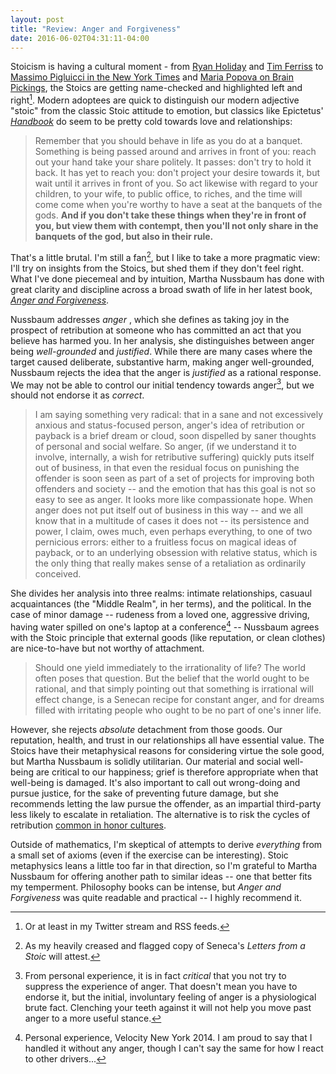 ```yaml
---
layout: post
title: "Review: Anger and Forgiveness"
date: 2016-06-02T04:31:11-04:00
---
```


Stoicism is having a cultural moment - from [Ryan Holiday][1] and [Tim Ferriss][2] to [Massimo Pigluicci in the New York Times][3] and [Maria Popova on Brain Pickings][4], the Stoics are getting name-checked and highlighted left and right[^1]. Modern adoptees are quick to distinguish our modern adjective "stoic" from the classic Stoic attitude to emotion, but classics like Epictetus' [_Handbook_][5] do seem to be pretty cold towards love and relationships:

> Remember that you should behave in life as you do at a banquet. Something is being passed around and arrives in front of you: reach out your hand take your share politely. It passes: don't try to hold it back. It has yet to reach you: don't project your desire towards it, but wait until it arrives in front of you. So act likewise with regard to your children, to your wife, to public office, to riches, and the time will come come when you're worthy to have a seat at the banquets of the gods. **And if you don't take these things when they're in front of you, but view them with contempt, then you'll not only share in the banquets of the god, but also in their rule.**

That's a little brutal. I'm still a fan[^2], but I like to take a more pragmatic view: I'll try on insights from the Stoics, but shed them if they don't feel right. What I've done piecemeal and by intuition, Martha Nussbaum has done with great clarity and discipline across a broad swath of life in her latest book, [_Anger and Forgiveness_][6].

Nussbaum addresses _anger_ , which she defines as taking joy in the prospect of retribution at someone who has committed an act that you believe has harmed you.     In her analysis, she distinguishes between anger being _well-grounded_ and _justified_. While there are many cases where the target caused deliberate, substantive harm, making anger well-grounded, Nussbaum rejects the idea that the anger is _justified_ as a rational response. We may not be able to control our initial tendency towards anger[^3], but we should not endorse it as _correct_.

> I am saying something very radical: that in a sane and not excessively anxious and status-focused person, anger's idea of retribution or payback is a brief dream or cloud, soon dispelled by saner thoughts of personal and social welfare. So anger, (if we understand it to involve, internally, a wish for retributive suffering) quickly puts itself out of business, in that even the residual focus on punishing the offender is soon seen as part of a set of projects for improving both offenders and society -- and the emotion that has this goal is not so easy to see as anger. It looks more like compassionate hope. When anger does not put itself out of business in this way -- and we all know that in a multitude of cases it does not -- its persistence and power, I claim, owes much, even perhaps everything, to one of two pernicious errors: either to a fruitless focus on magical ideas of payback, or to an underlying obsession with relative status, which is the only thing that really makes sense of a retaliation as ordinarily conceived.

She divides her analysis into three realms: intimate relationships, casuaul acquaintances (the "Middle Realm", in her terms), and the political. In the case of minor damage -- rudeness from a loved one, aggressive driving, having water spilled on one's laptop at a conference[^4] -- Nussbaum agrees with the Stoic principle that external goods (like reputation, or clean clothes) are nice-to-have but not worthy of attachment.

> Should one yield immediately to the irrationality of life? The world often poses that question. But the belief that the world ought to be rational, and that simply pointing out that something is irrational will effect change, is a Senecan recipe for constant anger, and for dreams filled with irritating people who ought to be no part of one's inner life.

However, she rejects _absolute_ detachment from those goods. Our reputation, health, and trust in our relationships all have essential value. The Stoics have their metaphysical reasons for considering virtue the sole good, but Martha Nussbaum is solidly utilitarian. Our material and social well-being are critical to our happiness; grief is therefore appropriate when that well-being is damaged. It's also important to call out wrong-doing and pursue justice, for the sake of preventing future damage, but she recommends letting the law pursue the offender, as an impartial third-party less likely to escalate in retaliation. The alternative is to risk the cycles of retribution [common in honor cultures][7].

Outside of mathematics, I'm skeptical of attempts to derive _everything_ from a small set of axioms (even if the exercise can be interesting). Stoic metaphysics leans a little too far in that direction, so I'm grateful to Martha Nussbaum for offering another path to similar ideas -- one that better fits my temperment. Philosophy books can be intense, but _Anger and Forgiveness_ was quite readable and practical -- I highly recommend it.

[^1]:	Or at least in my Twitter stream and RSS feeds.

[^2]:	As my heavily creased and flagged copy of Seneca's _Letters from a Stoic_ will attest.

[^3]:	From personal experience, it is in fact _critical_ that you not try to suppress the experience of anger. That doesn't mean you have to endorse it, but the initial, involuntary feeling of anger is a physiological brute fact. Clenching your teeth against it will not help you move past anger to a more useful stance.

[^4]:	Personal experience, Velocity New York 2014. I am proud to say that I handled it without any anger, though I can't say the same for how I react to other drivers...

[1]:	http://ryanholiday.net/stoicism-a-practical-philosophy-you-can-actually-use/
[2]:	https://www.youtube.com/watch?v=88Ui_nflxkA
[3]:	http://opinionator.blogs.nytimes.com/2015/02/02/how-to-be-a-stoic/?pagewanted=all&_r=0
[4]:	https://www.brainpickings.org/2014/09/01/seneca-on-the-shortness-of-life/
[5]:	http://classics.mit.edu/Epictetus/epicench.html
[6]:	http://www.amazon.com/dp/0199335877
[7]:	https://en.wikipedia.org/wiki/Hatfield%E2%80%93McCoy_feud